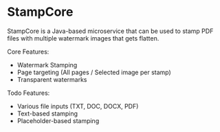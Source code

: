 # StampCore

StampCore is a Java-based microservice that can be used to stamp PDF files with multiple watermark images that gets flatten.

Core Features:

- Watermark Stamping
- Page targeting (All pages / Selected image per stamp)
- Transparent watermarks

Todo Features:

- Various file inputs (TXT, DOC, DOCX, PDF)
- Text-based stamping
- Placeholder-based stamping
